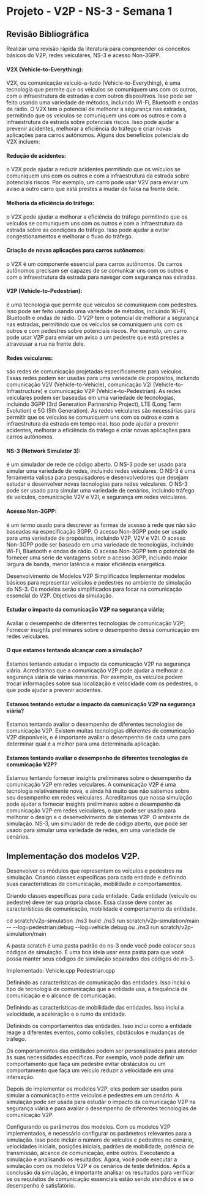 # Projeto - V2P - NS-3 - Semana 1

## Revisão Bibliográfica
Realizar uma revisão rápida da literatura para compreender os conceitos básicos do V2P, redes veiculares, NS-3 e acesso Non-3GPP.

#### V2X (Vehicle-to-Everything):
V2X, ou comunicação veículo-a-tudo (Vehicle-to-Everything), é uma tecnologia que permite que os veículos se comuniquem uns com os outros, com a infraestrutura de estradas e com outros dispositivos. Isso pode ser feito usando uma variedade de métodos, incluindo Wi-Fi, Bluetooth e ondas de rádio.
O V2X tem o potencial de melhorar a segurança nas estradas, permitindo que os veículos se comuniquem uns com os outros e com a infraestrutura da estrada sobre potenciais riscos. Isso pode ajudar a prevenir acidentes, melhorar a eficiência do tráfego e criar novas aplicações para carros autônomos.
Alguns dos benefícios potenciais do V2X incluem:
#### Redução de acidentes:
o V2X pode ajudar a reduzir acidentes permitindo que os veículos se comuniquem uns com os outros e com a infraestrutura da estrada sobre potenciais riscos. Por exemplo, um carro pode usar V2V para enviar um aviso a outro carro que está prestes a mudar de faixa na frente dele.
#### Melhoria da eficiência do tráfego:
o V2X pode ajudar a melhorar a eficiência do tráfego permitindo que os veículos se comuniquem uns com os outros e com a infraestrutura da estrada sobre as condições do tráfego. Isso pode ajudar a evitar congestionamentos e melhorar o fluxo do tráfego.
#### Criação de novas aplicações para carros autônomos:
o V2X é um componente essencial para carros autônomos. Os carros autônomos precisam ser capazes de se comunicar uns com os outros e com a infraestrutura da estrada para navegar com segurança nas estradas.

#### V2P (Vehicle-to-Pedestrian):
é uma tecnologia que permite que veículos se comuniquem com pedestres. Isso pode ser feito usando uma variedade de métodos, incluindo Wi-Fi, Bluetooth e ondas de rádio. O V2P tem o potencial de melhorar a segurança nas estradas, permitindo que os veículos se comuniquem uns com os outros e com pedestres sobre potenciais riscos. Por exemplo, um carro pode usar V2P para enviar um aviso a um pedestre que está prestes a atravessar a rua na frente dele.
#### Redes veiculares:
são redes de comunicação projetadas especificamente para veículos. Essas redes podem ser usadas para uma variedade de propósitos, incluindo comunicação V2V (Vehicle-to-Vehicle), comunicação V2I (Vehicle-to-Infrastructure) e comunicação V2P (Vehicle-to-Pedestrian). As redes veiculares podem ser baseadas em uma variedade de tecnologias, incluindo 3GPP (3rd Generation Partnership Project), LTE (Long Term Evolution) e 5G (5th Generation). As redes veiculares são necessárias para permitir que os veículos se comuniquem uns com os outros e com a infraestrutura da estrada em tempo real. Isso pode ajudar a prevenir acidentes, melhorar a eficiência do tráfego e criar novas aplicações para carros autônomos.
#### NS-3 (Network Simulator 3):
é um simulador de rede de código aberto. O NS-3 pode ser usado para simular uma variedade de redes, incluindo redes veiculares. O NS-3 é uma ferramenta valiosa para pesquisadores e desenvolvedores que desejam estudar e desenvolver novas tecnologias para redes veiculares. O NS-3 pode ser usado para simular uma variedade de cenários, incluindo tráfego de veículos, comunicação V2V e V2I, e segurança em redes veiculares.
#### Acesso Non-3GPP:
é um termo usado para descrever as formas de acesso à rede que não são baseadas na especificação 3GPP. O acesso Non-3GPP pode ser usado para uma variedade de propósitos, incluindo V2P, V2V e V2I. O acesso Non-3GPP pode ser baseado em uma variedade de tecnologias, incluindo Wi-Fi, Bluetooth e ondas de rádio. O acesso Non-3GPP tem o potencial de fornecer uma série de vantagens sobre o acesso 3GPP, incluindo maior largura de banda, menor latência e maior eficiência energética.

Desenvolvimento de Modelos V2P Simplificados
Implementar modelos básicos para representar veículos e pedestres no ambiente de simulação do NS-3. Os modelos serão simplificados para focar na comunicação essencial do V2P.
Objetivos da simulação.
#### Estudar o impacto da comunicação V2P na segurança viária;
Avaliar o desempenho de diferentes tecnologias de comunicação V2P;
Fornecer insights preliminares sobre o desempenho dessa comunicação em redes veiculares.
#### O que estamos tentando alcançar com a simulação?
Estamos tentando estudar o impacto da comunicação V2P na segurança viária. Acreditamos que a comunicação V2P pode ajudar a melhorar a segurança viária de várias maneiras. Por exemplo, os veículos podem trocar informações sobre sua localização e velocidade com os pedestres, o que pode ajudar a prevenir acidentes.

#### Estamos tentando estudar o impacto da comunicação V2P na segurança viária?
Estamos tentando avaliar o desempenho de diferentes tecnologias de comunicação V2P. Existem muitas tecnologias diferentes de comunicação V2P disponíveis, e é importante avaliar o desempenho de cada uma para determinar qual é a melhor para uma determinada aplicação.
#### Estamos tentando avaliar o desempenho de diferentes tecnologias de comunicação V2P?
Estamos tentando fornecer insights preliminares sobre o desempenho da comunicação V2P em redes veiculares. A comunicação V2P é uma tecnologia relativamente nova, e ainda há muito que não sabemos sobre seu desempenho em redes veiculares. Acreditamos que nossa simulação pode ajudar a fornecer insights preliminares sobre o desempenho da comunicação V2P em redes veiculares, o que pode ser usado para melhorar o design e o desenvolvimento de sistemas V2P.
O ambiente de simulação.
NS-3, um simulador de rede de código aberto, que pode ser usado para simular uma variedade de redes, em uma variedade de cenários.

## Implementação dos modelos V2P.
Desenvolver os módulos que representam os veículos e pedestres na simulação.
Criando classes específicas para cada entidade e definindo suas características de comunicação, mobilidade e comportamentos.

Criando classes específicas para cada entidade.
Cada entidade (veículo ou pedestre) deve ter sua própria classe.
Essa classe deve conter as características de comunicação, mobilidade e comportamento da entidade.

cd scratch/v2p-simulation
./ns3 build
./ns3 run scratch/v2p-simulation/main -- --log=pedestrian:debug --log=vehicle:debug
ou
./ns3 run scratch/v2p-simulation/main




A pasta scratch é uma pasta padrão do ns-3 onde você pode colocar seus códigos de simulação. É uma boa ideia usar essa pasta para que você possa manter seus códigos de simulação separados dos códigos do ns-3.

Implementado:
Vehicle.cpp
Pedestrian.cpp



Definindo as características de comunicação das entidades.
Isso inclui o tipo de tecnologia de comunicação que a entidade usa, a frequência de comunicação e o alcance de comunicação.


Definindo as características de mobilidade das entidades.
Isso inclui a velocidade, a aceleração e o rumo da entidade.

Definindo os comportamentos das entidades.
Isso inclui como a entidade reage a diferentes eventos, como colisões, obstáculos e mudanças de tráfego.

Os comportamentos das entidades podem ser personalizados para atender às suas necessidades específicas. Por exemplo, você pode definir um comportamento que faça um pedestre evitar obstáculos ou um comportamento que faça um veículo reduzir a velocidade em uma interseção.

Depois de implementar os modelos V2P, eles podem ser usados para simular a comunicação entre veículos e pedestres em um cenário. A simulação pode ser usada para estudar o impacto da comunicação V2P na segurança viária e para avaliar o desempenho de diferentes tecnologias de comunicação V2P.



Configurando os parâmetros dos modelos.
Com os modelos V2P implementados, é necessário configurar os parâmetros relevantes para a simulação. Isso pode incluir o número de veículos e pedestres no cenário, velocidades iniciais, posições iniciais, padrões de mobilidade, potência de transmissão, alcance de comunicação, entre outros.
Executando a simulação e analisando os resultados.
Agora, você pode executar a simulação com os modelos V2P e os cenários de teste definidos. Após a conclusão da simulação, é importante analisar os resultados para verificar se os requisitos de comunicação essenciais estão sendo atendidos e se o desempenho é satisfatório.
